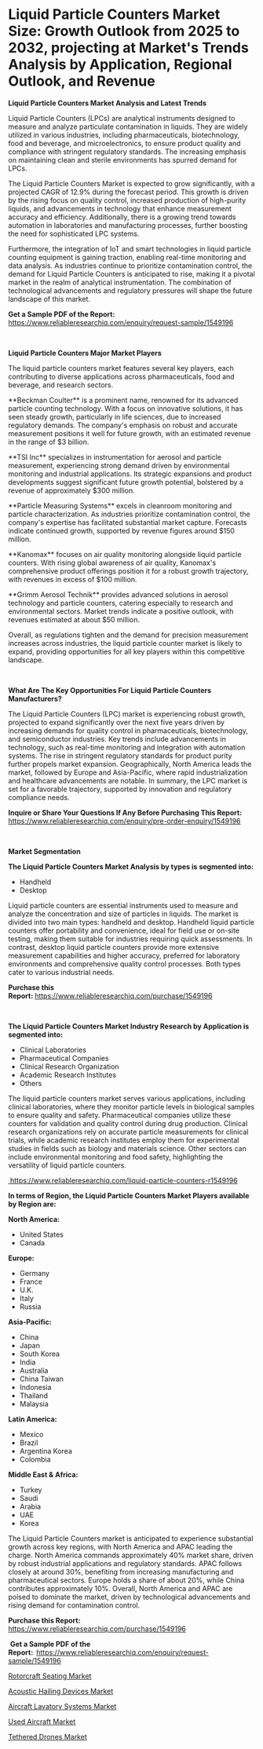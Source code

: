 <p><h1>Liquid Particle Counters Market Size: Growth Outlook from 2025 to 2032, projecting at Market's Trends Analysis by Application, Regional Outlook, and Revenue</h1></p><p><strong>Liquid Particle Counters Market Analysis and Latest Trends</strong></p>
<p><p>Liquid Particle Counters (LPCs) are analytical instruments designed to measure and analyze particulate contamination in liquids. They are widely utilized in various industries, including pharmaceuticals, biotechnology, food and beverage, and microelectronics, to ensure product quality and compliance with stringent regulatory standards. The increasing emphasis on maintaining clean and sterile environments has spurred demand for LPCs.</p><p>The Liquid Particle Counters Market is expected to grow significantly, with a projected CAGR of 12.9% during the forecast period. This growth is driven by the rising focus on quality control, increased production of high-purity liquids, and advancements in technology that enhance measurement accuracy and efficiency. Additionally, there is a growing trend towards automation in laboratories and manufacturing processes, further boosting the need for sophisticated LPC systems.</p><p>Furthermore, the integration of IoT and smart technologies in liquid particle counting equipment is gaining traction, enabling real-time monitoring and data analysis. As industries continue to prioritize contamination control, the demand for Liquid Particle Counters is anticipated to rise, making it a pivotal market in the realm of analytical instrumentation. The combination of technological advancements and regulatory pressures will shape the future landscape of this market.</p></p>
<p><strong>Get a Sample PDF of the Report:&nbsp;</strong> <a href="https://www.reliableresearchiq.com/enquiry/request-sample/1549196?utm_campaign=1088&utm_medium=2&utm_source=Github&utm_content=ia&utm_term=20022025&utm_id=liquid-particle-counters">https://www.reliableresearchiq.com/enquiry/request-sample/1549196</a></p>
<p>&nbsp;</p>
<p><strong>Liquid Particle Counters Major Market Players</strong></p>
<p><p>The liquid particle counters market features several key players, each contributing to diverse applications across pharmaceuticals, food and beverage, and research sectors. </p><p>**Beckman Coulter** is a prominent name, renowned for its advanced particle counting technology. With a focus on innovative solutions, it has seen steady growth, particularly in life sciences, due to increased regulatory demands. The company's emphasis on robust and accurate measurement positions it well for future growth, with an estimated revenue in the range of $3 billion.</p><p>**TSI Inc** specializes in instrumentation for aerosol and particle measurement, experiencing strong demand driven by environmental monitoring and industrial applications. Its strategic expansions and product developments suggest significant future growth potential, bolstered by a revenue of approximately $300 million.</p><p>**Particle Measuring Systems** excels in cleanroom monitoring and particle characterization. As industries prioritize contamination control, the company's expertise has facilitated substantial market capture. Forecasts indicate continued growth, supported by revenue figures around $150 million.</p><p>**Kanomax** focuses on air quality monitoring alongside liquid particle counters. With rising global awareness of air quality, Kanomax's comprehensive product offerings position it for a robust growth trajectory, with revenues in excess of $100 million. </p><p>**Grimm Aerosol Technik** provides advanced solutions in aerosol technology and particle counters, catering especially to research and environmental sectors. Market trends indicate a positive outlook, with revenues estimated at about $50 million.</p><p>Overall, as regulations tighten and the demand for precision measurement increases across industries, the liquid particle counter market is likely to expand, providing opportunities for all key players within this competitive landscape.</p></p>
<p>&nbsp;</p>
<p><strong>What Are The Key Opportunities For Liquid Particle Counters Manufacturers?</strong></p>
<p><p>The Liquid Particle Counters (LPC) market is experiencing robust growth, projected to expand significantly over the next five years driven by increasing demands for quality control in pharmaceuticals, biotechnology, and semiconductor industries. Key trends include advancements in technology, such as real-time monitoring and integration with automation systems. The rise in stringent regulatory standards for product purity further propels market expansion. Geographically, North America leads the market, followed by Europe and Asia-Pacific, where rapid industrialization and healthcare advancements are notable. In summary, the LPC market is set for a favorable trajectory, supported by innovation and regulatory compliance needs.</p></p>
<p><strong>Inquire or Share Your Questions If Any Before Purchasing This Report:</strong> <a href="https://www.reliableresearchiq.com/enquiry/pre-order-enquiry/1549196?utm_campaign=1088&utm_medium=2&utm_source=Github&utm_content=ia&utm_term=20022025&utm_id=liquid-particle-counters">https://www.reliableresearchiq.com/enquiry/pre-order-enquiry/1549196</a></p>
<p>&nbsp;</p>
<p><strong>Market Segmentation</strong></p>
<p><strong>The Liquid Particle Counters Market Analysis by types is segmented into:</strong></p>
<p><ul><li>Handheld</li><li>Desktop</li></ul></p>
<p><p>Liquid particle counters are essential instruments used to measure and analyze the concentration and size of particles in liquids. The market is divided into two main types: handheld and desktop. Handheld liquid particle counters offer portability and convenience, ideal for field use or on-site testing, making them suitable for industries requiring quick assessments. In contrast, desktop liquid particle counters provide more extensive measurement capabilities and higher accuracy, preferred for laboratory environments and comprehensive quality control processes. Both types cater to various industrial needs.</p></p>
<p><strong>Purchase this Report:&nbsp;</strong><a href="https://www.reliableresearchiq.com/purchase/1549196?utm_campaign=1088&utm_medium=2&utm_source=Github&utm_content=ia&utm_term=20022025&utm_id=liquid-particle-counters">https://www.reliableresearchiq.com/purchase/1549196</a></p>
<p>&nbsp;</p>
<p><strong>The Liquid Particle Counters Market Industry Research by Application is segmented into:</strong></p>
<p><ul><li>Clinical Laboratories</li><li>Pharmaceutical Companies</li><li>Clinical Research Organization</li><li>Academic Research Institutes</li><li>Others</li></ul></p>
<p><p>The liquid particle counters market serves various applications, including clinical laboratories, where they monitor particle levels in biological samples to ensure quality and safety. Pharmaceutical companies utilize these counters for validation and quality control during drug production. Clinical research organizations rely on accurate particle measurements for clinical trials, while academic research institutes employ them for experimental studies in fields such as biology and materials science. Other sectors can include environmental monitoring and food safety, highlighting the versatility of liquid particle counters.</p></p>
<p><a href="https://www.reliableresearchiq.com/liquid-particle-counters-r1549196?utm_campaign=1088&utm_medium=2&utm_source=Github&utm_content=ia&utm_term=20022025&utm_id=liquid-particle-counters">&nbsp;https://www.reliableresearchiq.com/liquid-particle-counters-r1549196</a></p>
<p><strong>In terms of Region, the Liquid Particle Counters Market Players available by Region are:</strong></p>
<p>
    <p> <strong> North America: </strong>
        <ul>
            <li>United States</li>
            <li>Canada</li>
        </ul>
        </p> 
    <p> <strong> Europe: </strong>
        <ul>
            <li>Germany</li>
            <li>France</li>
            <li>U.K.</li>
            <li>Italy</li>
            <li>Russia</li>
        </ul>
        </p> 
    <p> <strong> Asia-Pacific: </strong>
        <ul>
            <li>China</li>
            <li>Japan</li>
            <li>South Korea</li>
            <li>India</li>
            <li>Australia</li>
            <li>China Taiwan</li>
            <li>Indonesia</li>
            <li>Thailand</li>
            <li>Malaysia</li>
        </ul>
        </p> 
    <p> <strong> Latin America: </strong>
        <ul>
            <li>Mexico</li>
            <li>Brazil</li>
            <li>Argentina Korea</li>
            <li>Colombia</li>
        </ul>
        </p> 
    <p> <strong> Middle East & Africa: </strong>
        <ul>
            <li>Turkey</li>
            <li>Saudi</li>
            <li>Arabia</li>
            <li>UAE</li>
            <li>Korea</li>
        </ul>
    </p>
    </p>
<p><p>The Liquid Particle Counters market is anticipated to experience substantial growth across key regions, with North America and APAC leading the charge. North America commands approximately 40% market share, driven by robust industrial applications and regulatory standards. APAC follows closely at around 30%, benefiting from increasing manufacturing and pharmaceutical sectors. Europe holds a share of about 20%, while China contributes approximately 10%. Overall, North America and APAC are poised to dominate the market, driven by technological advancements and rising demand for contamination control.</p></p>
<p><strong>Purchase this Report: </strong><a href="https://www.reliableresearchiq.com/purchase/1549196?utm_campaign=1088&utm_medium=2&utm_source=Github&utm_content=ia&utm_term=20022025&utm_id=liquid-particle-counters">https://www.reliableresearchiq.com/purchase/1549196</a></p>
<p>&nbsp;<strong>Get a Sample PDF of the Report:&nbsp;&nbsp;</strong><a href="https://www.reliableresearchiq.com/enquiry/request-sample/1549196?utm_campaign=1088&utm_medium=2&utm_source=Github&utm_content=ia&utm_term=20022025&utm_id=liquid-particle-counters">https://www.reliableresearchiq.com/enquiry/request-sample/1549196</a></p>
<p><strong></strong></p>
<p><p><a href="https://github.com/oshrykauraj7/Market-Research-Report-List-1/blob/main/rotorcraft-seating-market.md?utm_campaign=1088&utm_medium=2&utm_source=Github&utm_content=ia&utm_term=20022025&utm_id=liquid-particle-counters">Rotorcraft Seating Market</a></p><p><a href="https://github.com/sanghpavao1n/Market-Research-Report-List-1/blob/main/acoustic-hailing-devices-market.md?utm_campaign=1088&utm_medium=2&utm_source=Github&utm_content=ia&utm_term=20022025&utm_id=liquid-particle-counters">Acoustic Hailing Devices Market</a></p><p><a href="https://github.com/forgazerbyjt/Market-Research-Report-List-1/blob/main/aircraft-lavatory-systems-market.md?utm_campaign=1088&utm_medium=2&utm_source=Github&utm_content=ia&utm_term=20022025&utm_id=liquid-particle-counters">Aircraft Lavatory Systems Market</a></p><p><a href="https://github.com/wynonachirei9/Market-Research-Report-List-1/blob/main/used-aircraft-market.md?utm_campaign=1088&utm_medium=2&utm_source=Github&utm_content=ia&utm_term=20022025&utm_id=liquid-particle-counters">Used Aircraft Market</a></p><p><a href="https://github.com/merkinedry7b/Market-Research-Report-List-1/blob/main/tethered-drones-market.md?utm_campaign=1088&utm_medium=2&utm_source=Github&utm_content=ia&utm_term=20022025&utm_id=liquid-particle-counters">Tethered Drones Market</a></p></p>